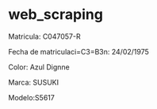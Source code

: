 # web_scraping

Matricula: C047057-R

Fecha de matriculaci=C3=B3n: 24/02/1975

Color: Azul Dignne

Marca: SUSUKI

Modelo:S5617
